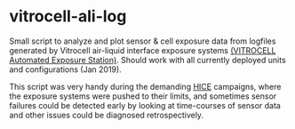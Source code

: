 # vitrocell-ali-log
Small script to analyze and plot sensor &amp; cell exposure data from logfiles generated by Vitrocell air-liquid interface exposure systems [(VITROCELL Automated Exposure Station)](https://www.vitrocell.com/inhalation-toxicology/exposure-systems/automated-exposure-station1).
Should work with all currently deployed units and configurations (Jan 2019).

This script was very handy during the demanding [HICE](https://www.hice-vi.eu) campaigns, where the exposure systems were pushed to their limits, and sometimes sensor failures could be detected early by looking at time-courses of sensor data and other issues could be diagnosed retrospectively.
